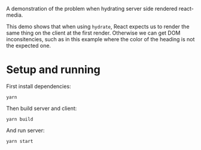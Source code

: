 A demonstration of the problem when hydrating server side rendered react-media.

This demo shows that when using `hydrate`, React expects us to render the same thing on the client at the first render. Otherwise we can get DOM inconsitencies, such as in this example where the color of the heading is not the expected one.

# Setup and running

First install dependencies:

`yarn`

Then build server and client:

`yarn build`

And run server:

`yarn start`
